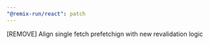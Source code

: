 ```yaml
---
"@remix-run/react": patch
---
```


[REMOVE] Align single fetch prefetchign with new revalidation logic

